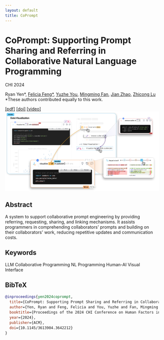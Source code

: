 ```yaml
---
layout: default
title: CoPrompt
---
```


# CoPrompt: Supporting Prompt Sharing and Referring in Collaborative Natural Language Programming

<div class="publication-meta">
  <p class="conference">CHI 2024</p>
  <p class="authors">
    <span class="author-self">Ryan Yen*</span>, 
    <a href="https://felicia35.github.io/" target="_blank">Felicia Feng*</a>, 
    <a href="https://yuzhe.vercel.app/" target="_blank">Yuzhe You</a>, 
    <a href="https://www.mingmingfan.com/" target="_blank">Mingming Fan</a>, 
    <a href="https://www.jeffjianzhao.com/" target="_blank">Jian Zhao</a>, 
    <a href="https://www.cs.cityu.edu.hk/~zhiconlu/" target="_blank">Zhicong Lu</a>
    <br>
    <span class="equal-contribution">*These authors contributed equally to this work.</span>
  </p>
  <div class="publication-links">
    <a href="/assets/papers/coprompt_arxiv.pdf" target="_blank">[pdf]</a>
    <a href="https://dl.acm.org/doi/10.1145/3613904.3642212" target="_blank">[doi]</a>
    <a href="https://www.youtube.com/watch?v=JGnXe_geyY0" target="_blank">[video]</a>
  </div>
</div>

<div class="publication-image">
  <img src="/assets/images/papers/coprompt.png" alt="CoPrompt: Supporting Prompt Sharing and Referring in Collaborative Natural Language Programming" />
</div>

## Abstract

A system to support collaborative prompt engineering by providing referring, requesting, sharing, and linking mechanisms. It assists programmers in comprehending collaborators' prompts and building on their collaborators' work, reducing repetitive updates and communication costs.

## Keywords

<div class="keywords">
  <span class="keyword">LLM</span>
  <span class="keyword">Collaborative Programming</span>
  <span class="keyword">NL Programming</span>
  <span class="keyword research-line">Human-AI</span>
  <span class="keyword contribution">Visual Interface</span>
</div>

## BibTeX

```bibtex
@inproceedings{yen2024coprompt,
  title={CoPrompt: Supporting Prompt Sharing and Referring in Collaborative Natural Language Programming},
  author={Yen, Ryan and Feng, Felicia and You, Yuzhe and Fan, Mingming and Zhao, Jian and Lu, Zhicong},
  booktitle={Proceedings of the 2024 CHI Conference on Human Factors in Computing Systems},
  year={2024},
  publisher={ACM},
  doi={10.1145/3613904.3642212}
}
``` 